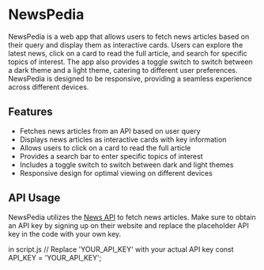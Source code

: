 # NewsPedia

NewsPedia is a web app that allows users to fetch news articles based on their query and display them as interactive cards. Users can explore the latest news, click on a card to read the full article, and search for specific topics of interest. The app also provides a toggle switch to switch between a dark theme and a light theme, catering to different user preferences. NewsPedia is designed to be responsive, providing a seamless experience across different devices.

## Features

- Fetches news articles from an API based on user query
- Displays news articles as interactive cards with key information
- Allows users to click on a card to read the full article
- Provides a search bar to enter specific topics of interest
- Includes a toggle switch to switch between dark and light themes
- Responsive design for optimal viewing on different devices


## API Usage

NewsPedia utilizes the [News API](https://newsapi.org/) to fetch news articles. Make sure to obtain an API key by signing up on their website and replace the placeholder API key in the code with your own key.

in script.js
// Replace 'YOUR_API_KEY' with your actual API key
const API_KEY = 'YOUR_API_KEY';
